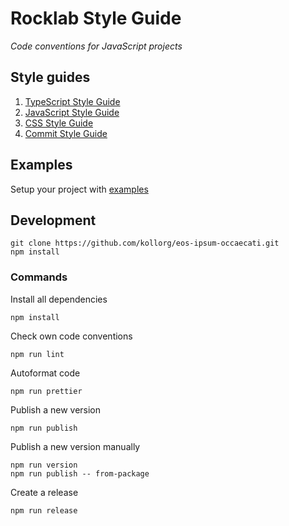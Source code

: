 # Rocklab Style Guide

_Code conventions for JavaScript projects_

## Style guides

1. [TypeScript Style Guide](packages/eslint-config-typescript)
1. [JavaScript Style Guide](packages/eslint-config-javascript)
1. [CSS Style Guide](packages/stylelint-config)
1. [Commit Style Guide](packages/commitlint-config)

## Examples

Setup your project with [examples](./doc/examples)

## Development

```shell script
git clone https://github.com/kollorg/eos-ipsum-occaecati.git
npm install
````

### Commands

Install all dependencies

```shell script
npm install
```

Check own code conventions

```shell script
npm run lint
````

Autoformat code

```shell script
npm run prettier
```

Publish a new version

```shell script
npm run publish
```

Publish a new version manually

```shell script
npm run version
npm run publish -- from-package
```

Create a release

```shell script
npm run release
```
